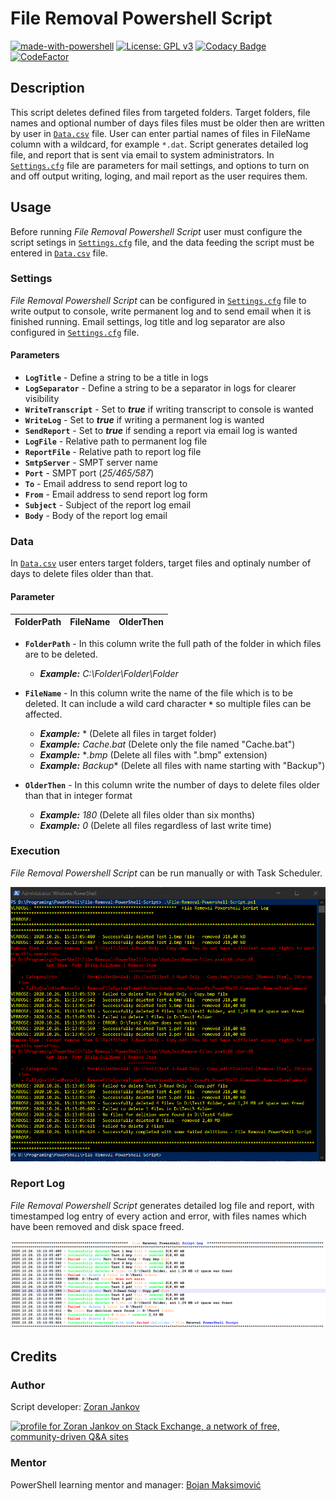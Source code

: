 # File Removal Powershell Script

[![made-with-powershell](https://img.shields.io/badge/PowerShell-1f425f?logo=Powershell)](https://microsoft.com/PowerShell)
[![License: GPL v3](https://img.shields.io/badge/License-GPLv3-blue.svg)](https://www.gnu.org/licenses/gpl-3.0)
[![Codacy Badge](https://app.codacy.com/project/badge/Grade/2837928634484cfbb27413952c994687)](https://www.codacy.com/gh/Zoran-Jankov/File-Removal-PowerShell-Script/dashboard?utm_source=github.com&amp;utm_medium=referral&amp;utm_content=Zoran-Jankov/File-Removal-PowerShell-Script&amp;utm_campaign=Badge_Grade)
[![CodeFactor](https://www.codefactor.io/repository/github/zoran-jankov/file-removal-powershell-script/badge)](https://www.codefactor.io/repository/github/zoran-jankov/file-removal-powershell-script)

## Description

This script deletes defined files from targeted folders. Target folders, file names and optional number of days files files must be older then are written by user in [`Data.csv`](https://github.com/Zoran-Jankov/File-Removal-PowerShell-Script/blob/master/Data.csv) file. User can enter partial names of files in FileName column with a wildcard, for example `*.dat`. Script generates detailed log file, and report that is sent via email to system administrators. In [`Settings.cfg`](https://github.com/Zoran-Jankov/File-Removal-PowerShell-Script/blob/master/Settings.cfg) file are parameters for mail settings, and options to turn on and off output writing, loging, and mail report as the user requires them.

## Usage

Before running *File Removal Powershell Script* user must configure the script setings in [`Settings.cfg`](https://github.com/Zoran-Jankov/File-Removal-PowerShell-Script/blob/master/Settings.cfg) file, and the data feeding the script must be entered in [`Data.csv`](https://github.com/Zoran-Jankov/File-Removal-PowerShell-Script/blob/master/Data.csv) file.

### Settings

*File Removal Powershell Script* can be configured in [`Settings.cfg`](https://github.com/Zoran-Jankov/File-Removal-PowerShell-Script/blob/master/Settings.cfg) file to write output to console, write permanent log and to send email when it is finished running. Email settings, log title and log separator are also configured in [`Settings.cfg`](https://github.com/Zoran-Jankov/File-Removal-PowerShell-Script/blob/master/Settings.cfg) file.

#### Parameters

-   **`LogTitle`** - Define a string to be a title in logs
-   **`LogSeparator`** - Define a string to be a separator in logs for clearer visibility
-   **`WriteTranscript`** - Set to ***true*** if writing transcript to console is wanted
-   **`WriteLog`** - Set to ***true*** if writing a permanent log is wanted
-   **`SendReport`** - Set to ***true*** if sending a report via email log is wanted
-   **`LogFile`** - Relative path to permanent log file
-   **`ReportFile`** - Relative path to report log file
-   **`SmtpServer`** - SMPT server name
-   **`Port`** - SMPT port (*25/465/587*)
-   **`To`** - Email address to send report log to
-   **`From`** - Email address to send report log form
-   **`Subject`** - Subject of the report log email
-   **`Body`** - Body of the report log email

### Data

In [`Data.csv`](https://github.com/Zoran-Jankov/File-Removal-PowerShell-Script/blob/master/Data.csv) user enters target folders, target files and optinaly number of days to delete files older than that.

#### Parameter

|FolderPath|FileName|OlderThen|
|----------|:------:|--------:|

-   **`FolderPath`** - In this column write the full path of the folder in which files are to be deleted.
    -   ***Example:*** *C:\Folder\Folder\Folder*
    
-   **`FileName`** - In this column write the name of the file which is to be deleted. It can include a wild card character **`*`** so multiple files can be affected.
    -   ***Example:*** * (Delete all files in target folder)
    -   ***Example:*** *Cache.bat* (Delete only the file named "Cache.bat")
    -   ***Example:*** **.bmp* (Delete all files with ".bmp" extension)
    -   ***Example:*** *Backup** (Delete all files with name starting with "Backup")
    
-   **`OlderThen`** - In this column write the number of days to delete files older than that in integer format
    -   ***Example:*** *180* (Delete all files older than six months)
    -   ***Example:*** *0* (Delete all files regardless of last write time) 

### Execution

*File Removal Powershell Script* can be run manually or with Task Scheduler.

![Execution](https://raw.githubusercontent.com/Zoran-Jankov/File-Deletion/master/Images/PowerShell.png)

### Report Log

*File Removal Powershell Script* generates detailed log file and report, with timestamped log entry of every action and error, with files names which have been removed and disk space freed.

![Report Log](https://raw.githubusercontent.com/Zoran-Jankov/File-Deletion/master/Images/Report%20Log.png)

## Credits

### Author

Script developer: [Zoran Jankov](https://www.linkedin.com/in/zoran-jankov-b1054b196/)

<a href="https://stackexchange.com/users/12947676"><img src="https://stackexchange.com/users/flair/12947676.png" width="208" height="58" alt="profile for Zoran Jankov on Stack Exchange, a network of free, community-driven Q&amp;A sites" title="profile for Zoran Jankov on Stack Exchange, a network of free, community-driven Q&amp;A sites"></a>

### Mentor

PowerShell learning mentor and manager: [Bojan Maksimović](https://www.linkedin.com/in/bojan-maksimovic-44749a3a/)
